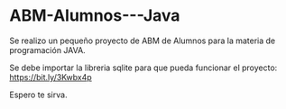 # ABM-Alumnos---Java

Se realizo un pequeño proyecto de ABM de Alumnos para la materia de programación JAVA.

Se debe importar la libreria sqlite para que pueda funcionar el proyecto: https://bit.ly/3Kwbx4p

Espero te sirva.

